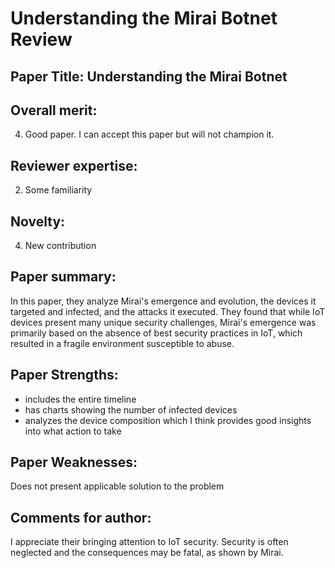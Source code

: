 # Understanding the Mirai Botnet  Review
## Paper Title: Understanding the Mirai Botnet 

## Overall merit:
4. Good paper. I can accept this paper but will not champion it.

## Reviewer expertise:
2. Some familiarity

## Novelty:
4. New contribution

## Paper summary:
In this paper, they analyze Mirai's emergence and evolution, the devices it targeted and infected, and the attacks it executed. They found that while IoT devices present many unique security challenges, Mirai's emergence was primarily based on the absence of best security practices in IoT, which resulted in a fragile environment susceptible to abuse.

## Paper Strengths:
- includes the entire timeline
- has charts showing the number of infected devices
- analyzes the device composition which I think provides good insights into what action to take

## Paper Weaknesses:
Does not present applicable solution to the problem

## Comments for author:
I appreciate their bringing attention to IoT security. Security is often neglected and the consequences may be fatal, as shown by Mirai.

